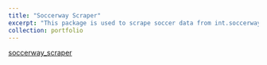 ```yaml
---
title: "Soccerway Scraper"
excerpt: "This package is used to scrape soccer data from int.soccerway.com <br/><img src='/images/500x300.png'>"
collection: portfolio
---
```



[soccerway_scraper](https://gpamfilis.github.io/soccerway_scraper/)
<!-- This is an item in your portfolio. It can be have images or nice text. If you name the file .md, it will be parsed as markdown. If you name the file .html, it will be parsed as HTML.  -->
